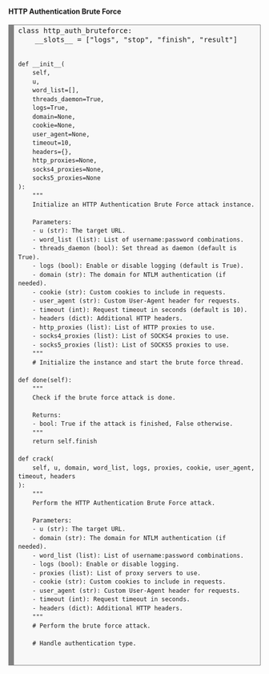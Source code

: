 <!DOCTYPE html>
<html>
<head>
    
</head>
<body>
    <h4>HTTP Authentication Brute Force</h4>

<div style="background: #f8f8f8; overflow:auto;width:auto;border:solid gray;border-width:.1em .1em .1em .8em;padding:.2em .6em;">
<pre style="margin: 0; line-height: 125%">
class http_auth_bruteforce:
    __slots__ = ["logs", "stop", "finish", "result"]

    def __init__(
        self,
        u,
        word_list=[],
        threads_daemon=True,
        logs=True,
        domain=None,
        cookie=None,
        user_agent=None,
        timeout=10,
        headers={},
        http_proxies=None,
        socks4_proxies=None,
        socks5_proxies=None
    ):
        """
        Initialize an HTTP Authentication Brute Force attack instance.

        Parameters:
        - u (str): The target URL.
        - word_list (list): List of username:password combinations.
        - threads_daemon (bool): Set thread as daemon (default is True).
        - logs (bool): Enable or disable logging (default is True).
        - domain (str): The domain for NTLM authentication (if needed).
        - cookie (str): Custom cookies to include in requests.
        - user_agent (str): Custom User-Agent header for requests.
        - timeout (int): Request timeout in seconds (default is 10).
        - headers (dict): Additional HTTP headers.
        - http_proxies (list): List of HTTP proxies to use.
        - socks4_proxies (list): List of SOCKS4 proxies to use.
        - socks5_proxies (list): List of SOCKS5 proxies to use.
        """
        # Initialize the instance and start the brute force thread.

    def done(self):
        """
        Check if the brute force attack is done.

        Returns:
        - bool: True if the attack is finished, False otherwise.
        """
        return self.finish

    def crack(
        self, u, domain, word_list, logs, proxies, cookie, user_agent, timeout, headers
    ):
        """
        Perform the HTTP Authentication Brute Force attack.

        Parameters:
        - u (str): The target URL.
        - domain (str): The domain for NTLM authentication (if needed).
        - word_list (list): List of username:password combinations.
        - logs (bool): Enable or disable logging.
        - proxies (list): List of proxy servers to use.
        - cookie (str): Custom cookies to include in requests.
        - user_agent (str): Custom User-Agent header for requests.
        - timeout (int): Request timeout in seconds.
        - headers (dict): Additional HTTP headers.
        """
        # Perform the brute force attack.

        # Handle authentication type.

</pre>
</div>
</body>
</html>
